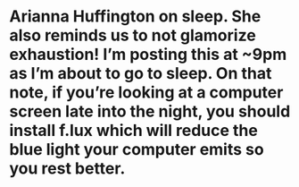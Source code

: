 <!--
id: 33877183990
link: http://blog.olgabotvinnik.com/post/33877183990/arianna-huffington-on-sleep-she-also-reminds-us
slug: arianna-huffington-on-sleep-she-also-reminds-us
date: Thu Oct 18 2012 21:02:28 GMT-0700 (PDT)
raw: {"blog_name":"sciencemeetproductivity","id":33877183990,"post_url":"http://blog.olgabotvinnik.com/post/33877183990/arianna-huffington-on-sleep-she-also-reminds-us","slug":"arianna-huffington-on-sleep-she-also-reminds-us","type":"video","date":"2012-10-19 04:02:28 GMT","timestamp":1350619348,"state":"published","format":"markdown","reblog_key":"8pwo5T3w","tags":["glamorized exhaustion","sleep"],"short_url":"http://tmblr.co/ZStENuVZFCts","highlighted":[],"note_count":0,"caption":"<p>Arianna Huffington on sleep. She also reminds us to not <a href=\"http://blog.olgabotvinnik.com/post/30675190853/glamorized-exhaustion-is-not-productivity\" target=\"_blank\">glamorize exhaustion</a>! I&#8217;m posting this at ~9pm as I&#8217;m about to go to sleep. On that note, if you&#8217;re looking at a computer screen late into the night, you should install <a href=\"http://stereopsis.com/flux/\" target=\"_blank\">f.lux</a> which will reduce the blue light your computer emits so you rest better.</p>","html5_capable":false,"thumbnail_url":"","thumbnail_width":0,"thumbnail_height":0,"player":[{"width":250,"embed_code":"<iframe src=\"http://embed.ted.com/talks/arianna_huffington_how_to_succeed_get_more_sleep.html\" width=\"250\" height=\"140\" frameborder=\"0\" scrolling=\"no\" webkitAllowFullScreen mozallowfullscreen allowFullScreen></iframe>"},{"width":400,"embed_code":"<iframe src=\"http://embed.ted.com/talks/arianna_huffington_how_to_succeed_get_more_sleep.html\" width=\"400\" height=\"225\" frameborder=\"0\" scrolling=\"no\" webkitAllowFullScreen mozallowfullscreen allowFullScreen></iframe>"},{"width":500,"embed_code":"<iframe src=\"http://embed.ted.com/talks/arianna_huffington_how_to_succeed_get_more_sleep.html\" width=\"500\" height=\"281\" frameborder=\"0\" scrolling=\"no\" webkitAllowFullScreen mozallowfullscreen allowFullScreen></iframe>"}],"video_type":"unknown"}
publish: 2012-10-018
tags: glamorized exhaustion, sleep
title: Arianna Huffington on sleep. She also reminds us to not glamorize exhaustion! I&#8217;m posting this at ~9pm as I&#8217;m about to go to sleep. On that note, if you&#8217;re looking at a computer screen late into the night, you should install f.lux which will reduce the blue light your computer emits so you rest better.
-->


Arianna Huffington on sleep. She also reminds us to not glamorize exhaustion! I&#8217;m posting this at ~9pm as I&#8217;m about to go to sleep. On that note, if you&#8217;re looking at a computer screen late into the night, you should install f.lux which will reduce the blue light your computer emits so you rest better.
=================================================================================================================================================================================================================================================================================================================================



